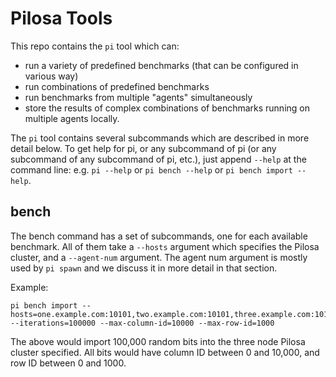 Pilosa Tools
===========================================

This repo contains the `pi` tool which can:

- run a variety of predefined benchmarks (that can be configured in various way)
- run combinations of predefined benchmarks
- run benchmarks from multiple "agents" simultaneously
- store the results of complex combinations of benchmarks running on multiple agents locally.

The `pi` tool contains several subcommands which are described in more detail below. To get help for pi, or any subcommand of pi (or any subcommand of any subcommand of pi, etc.), just append `--help` at the command line: e.g. `pi --help` or `pi bench --help` or `pi bench import --help`.


## bench

The bench command has a set of subcommands, one for each available benchmark. All of them take a `--hosts` argument which specifies the Pilosa cluster, and a `--agent-num` argument. The agent num argument is mostly used by `pi spawn` and we discuss it in more detail in that section. 

Example:

```
pi bench import --hosts=one.example.com:10101,two.example.com:10101,three.example.com:10101 --iterations=100000 --max-column-id=10000 --max-row-id=1000
```

The above would import 100,000 random bits into the three node Pilosa cluster specified. All bits would have column ID between 0 and 10,000, and row ID between 0 and 1000.

